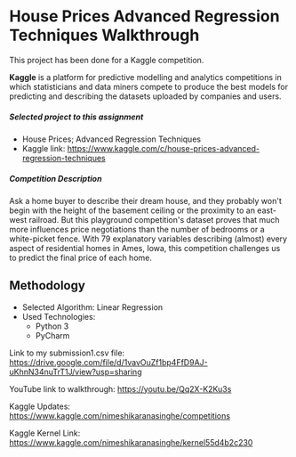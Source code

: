 # House Prices Advanced Regression Techniques Walkthrough

This project has been done for a Kaggle competition. 

**Kaggle** is a platform for predictive modelling and analytics competitions in which statisticians and data miners compete to produce the best models for predicting and describing the datasets uploaded by companies and users.

##### Selected project to this assignment
- House Prices; Advanced Regression Techniques
- Kaggle link: https://www.kaggle.com/c/house-prices-advanced-regression-techniques 

##### Competition Description
Ask a home buyer to describe their dream house, and they probably won't begin with the height of the basement ceiling or the proximity to an east-west railroad. But this playground competition's dataset proves that much more influences price negotiations than the number of bedrooms or a white-picket fence.
With 79 explanatory variables describing (almost) every aspect of residential homes in Ames, Iowa, this competition challenges us to predict the final price of each home.

Methodology
----------------
- Selected Algorithm: Linear Regression
- Used Technologies:
  - Python 3
  - PyCharm 



Link to my submission1.csv file: https://drive.google.com/file/d/1vavOuZf1bp4FfD9AJ-uKhnN34nuTrT1J/view?usp=sharing

YouTube link to walkthrough:  https://youtu.be/Qq2X-K2Ku3s

Kaggle Updates: https://www.kaggle.com/nimeshikaranasinghe/competitions 

Kaggle Kernel Link: https://www.kaggle.com/nimeshikaranasinghe/kernel55d4b2c230 

